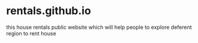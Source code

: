 # rentals.github.io
this house rentals public website which will help people to explore deferent region  to rent house
